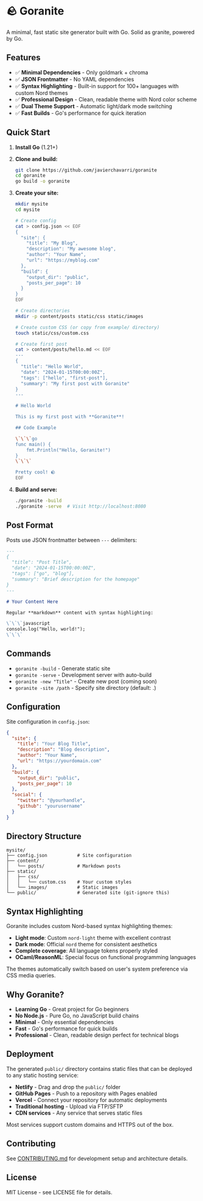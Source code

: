 # 🪨 Goranite

A minimal, fast static site generator built with Go. Solid as granite, powered by Go.

## Features

- ✅ **Minimal Dependencies** - Only goldmark + chroma
- ✅ **JSON Frontmatter** - No YAML dependencies
- ✅ **Syntax Highlighting** - Built-in support for 100+ languages with custom Nord themes
- ✅ **Professional Design** - Clean, readable theme with Nord color scheme
- ✅ **Dual Theme Support** - Automatic light/dark mode switching
- ✅ **Fast Builds** - Go's performance for quick iteration

## Quick Start

1. **Install Go** (1.21+)
2. **Clone and build:**
   ```bash
   git clone https://github.com/javierchavarri/goranite
   cd goranite
   go build -o goranite
   ```

3. **Create your site:**
   ```bash
   mkdir mysite
   cd mysite
   
   # Create config
   cat > config.json << EOF
   {
     "site": {
       "title": "My Blog",
       "description": "My awesome blog",
       "author": "Your Name",
       "url": "https://myblog.com"
     },
     "build": {
       "output_dir": "public",
       "posts_per_page": 10
     }
   }
   EOF
   
   # Create directories
   mkdir -p content/posts static/css static/images
   
   # Create custom CSS (or copy from example/ directory)
   touch static/css/custom.css
   
   # Create first post
   cat > content/posts/hello.md << EOF
   ---
   {
     "title": "Hello World",
     "date": "2024-01-15T00:00:00Z",
     "tags": ["hello", "first-post"],
     "summary": "My first post with Goranite"
   }
   ---
   
   # Hello World
   
   This is my first post with **Goranite**!
   
   ## Code Example
   
   \`\`\`go
   func main() {
       fmt.Println("Hello, Goranite!")
   }
   \`\`\`
   
   Pretty cool! 🪨
   EOF
   ```

4. **Build and serve:**
   ```bash
   ./goranite -build
   ./goranite -serve  # Visit http://localhost:8080
   ```

## Post Format

Posts use JSON frontmatter between `---` delimiters:

```markdown
---
{
  "title": "Post Title",
  "date": "2024-01-15T00:00:00Z",
  "tags": ["go", "blog"],
  "summary": "Brief description for the homepage"
}
---

# Your Content Here

Regular **markdown** content with syntax highlighting:

\`\`\`javascript
console.log("Hello, world!");
\`\`\`
```

## Commands

- `goranite -build` - Generate static site
- `goranite -serve` - Development server with auto-build
- `goranite -new "Title"` - Create new post (coming soon)
- `goranite -site /path` - Specify site directory (default: .)

## Configuration

Site configuration in `config.json`:

```json
{
  "site": {
    "title": "Your Blog Title",
    "description": "Blog description",
    "author": "Your Name",
    "url": "https://yourdomain.com"
  },
  "build": {
    "output_dir": "public",
    "posts_per_page": 10
  },
  "social": {
    "twitter": "@yourhandle",
    "github": "yourusername"
  }
}
```

## Directory Structure

```
mysite/
├── config.json           # Site configuration
├── content/
│   └── posts/            # Markdown posts
├── static/
│   ├── css/
│   │   └── custom.css    # Your custom styles
│   └── images/           # Static images
└── public/               # Generated site (git-ignore this)
```

## Syntax Highlighting

Goranite includes custom Nord-based syntax highlighting themes:

- **Light mode**: Custom `nord-light` theme with excellent contrast
- **Dark mode**: Official `nord` theme for consistent aesthetics
- **Complete coverage**: All language tokens properly styled
- **OCaml/ReasonML**: Special focus on functional programming languages

The themes automatically switch based on user's system preference via CSS media queries.

## Why Goranite?

- **Learning Go** - Great project for Go beginners
- **No Node.js** - Pure Go, no JavaScript build chains
- **Minimal** - Only essential dependencies
- **Fast** - Go's performance for quick builds
- **Professional** - Clean, readable design perfect for technical blogs

## Deployment

The generated `public/` directory contains static files that can be deployed to any static hosting service:

- **Netlify** - Drag and drop the `public/` folder
- **GitHub Pages** - Push to a repository with Pages enabled
- **Vercel** - Connect your repository for automatic deployments
- **Traditional hosting** - Upload via FTP/SFTP
- **CDN services** - Any service that serves static files

Most services support custom domains and HTTPS out of the box.

## Contributing

See [CONTRIBUTING.md](CONTRIBUTING.md) for development setup and architecture details.

## License

MIT License - see LICENSE file for details.
